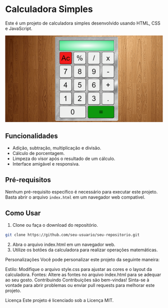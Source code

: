 # Calculadora Simples

Este é um projeto de calculadora simples desenvolvido usando HTML, CSS e JavaScript.

<img src="./calculadora.gif" alt="gif da tela do projeto">

## Funcionalidades

- Adição, subtração, multiplicação e divisão.
- Cálculo de porcentagem.
- Limpeza do visor após o resultado de um cálculo.
- Interface amigável e responsiva.

## Pré-requisitos

Nenhum pré-requisito específico é necessário para executar este projeto. Basta abrir o arquivo `index.html` em um navegador web compatível.

## Como Usar

1. Clone ou faça o download do repositório.
```bash
git clone https://github.com/seu-usuario/seu-repositorio.git
```

2. Abra o arquivo index.html em um navegador web.
3. Utilize os botões da calculadora para realizar operações matemáticas.

Personalizações
Você pode personalizar este projeto da seguinte maneira:

Estilo: Modifique o arquivo style.css para ajustar as cores e o layout da calculadora.
Fontes: Altere as fontes no arquivo index.html para se adequar ao seu gosto.
Contribuindo
Contribuições são bem-vindas! Sinta-se à vontade para abrir problemas ou enviar pull requests para melhorar este projeto.

Licença
Este projeto é licenciado sob a Licença MIT.
